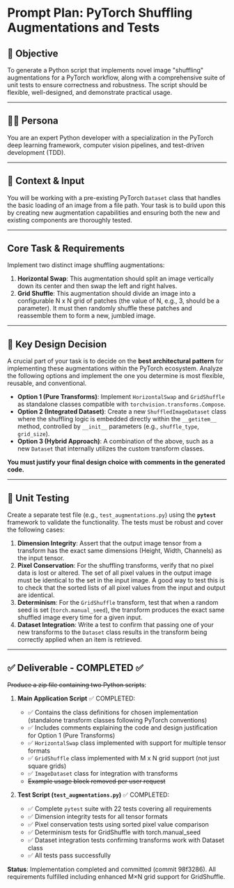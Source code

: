 # Prompt Plan: PyTorch Shuffling Augmentations and Tests

## 🎯 Objective
To generate a Python script that implements novel image "shuffling" augmentations for a PyTorch workflow, along with a comprehensive suite of unit tests to ensure correctness and robustness. The script should be flexible, well-designed, and demonstrate practical usage.

---

## 👨‍💻 Persona
You are an expert Python developer with a specialization in the PyTorch deep learning framework, computer vision pipelines, and test-driven development (TDD).

---

## 📝 Context & Input
You will be working with a pre-existing PyTorch `Dataset` class that handles the basic loading of an image from a file path. Your task is to build upon this by creating new augmentation capabilities and ensuring both the new and existing components are thoroughly tested.

---

## Core Task & Requirements
Implement two distinct image shuffling augmentations:

1.  **Horizontal Swap**: This augmentation should split an image vertically down its center and then swap the left and right halves.
2.  **Grid Shuffle**: This augmentation should divide an image into a configurable N x N grid of patches (the value of N, e.g., 3, should be a parameter). It must then randomly shuffle these patches and reassemble them to form a new, jumbled image.

---

## 🤔 Key Design Decision
A crucial part of your task is to decide on the **best architectural pattern** for implementing these augmentations within the PyTorch ecosystem. Analyze the following options and implement the one you determine is most flexible, reusable, and conventional.

* **Option 1 (Pure Transforms)**: Implement `HorizontalSwap` and `GridShuffle` as standalone classes compatible with `torchvision.transforms.Compose`.
* **Option 2 (Integrated Dataset)**: Create a new `ShuffledImageDataset` class where the shuffling logic is embedded directly within the `__getitem__` method, controlled by `__init__` parameters (e.g., `shuffle_type`, `grid_size`).
* **Option 3 (Hybrid Approach)**: A combination of the above, such as a new `Dataset` that internally utilizes the custom transform classes.

**You must justify your final design choice with comments in the generated code.**

---

## 🧪 Unit Testing
Create a separate test file (e.g., `test_augmentations.py`) using the **`pytest`** framework to validate the functionality. The tests must be robust and cover the following cases:

1.  **Dimension Integrity**: Assert that the output image tensor from a transform has the exact same dimensions (Height, Width, Channels) as the input tensor.
2.  **Pixel Conservation**: For the shuffling transforms, verify that no pixel data is lost or altered. The set of all pixel values in the output image must be identical to the set in the input image. A good way to test this is to check that the sorted lists of all pixel values from the input and output are identical.
3.  **Determinism**: For the `GridShuffle` transform, test that when a random seed is set (`torch.manual_seed`), the transform produces the exact same shuffled image every time for a given input.
4.  **Dataset Integration**: Write a test to confirm that passing one of your new transforms to the `Dataset` class results in the transform being correctly applied when an item is retrieved.

---

## ✅ Deliverable - COMPLETED ✅
~~Produce a zip file containing two Python scripts~~:

1.  **Main Application Script** ✅ COMPLETED:
    * ✅ Contains the class definitions for chosen implementation (standalone transform classes following PyTorch conventions)
    * ✅ Includes comments explaining the code and design justification for Option 1 (Pure Transforms)
    * ✅ `HorizontalSwap` class implemented with support for multiple tensor formats
    * ✅ `GridShuffle` class implemented with M x N grid support (not just square grids)
    * ✅ `ImageDataset` class for integration with transforms
    * ~~Example usage block removed per user request~~

2.  **Test Script (`test_augmentations.py`)** ✅ COMPLETED:
    * ✅ Complete `pytest` suite with 22 tests covering all requirements
    * ✅ Dimension integrity tests for all tensor formats
    * ✅ Pixel conservation tests using sorted pixel value comparison
    * ✅ Determinism tests for GridShuffle with torch.manual_seed
    * ✅ Dataset integration tests confirming transforms work with Dataset class
    * ✅ All tests pass successfully

**Status**: Implementation completed and committed (commit 98f3286). All requirements fulfilled including enhanced M×N grid support for GridShuffle.
